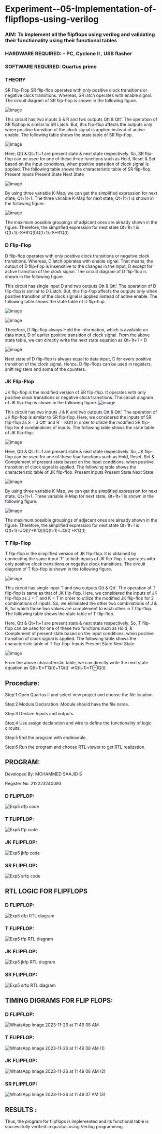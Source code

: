 # Experiment--05-Implementation-of-flipflops-using-verilog
### AIM: To implement all the flipflops using verilog and validating their functionality using their functional tables
### HARDWARE REQUIRED:  – PC, Cyclone II , USB flasher
### SOFTWARE REQUIRED:   Quartus prime
### THEORY 
SR Flip-Flop
SR flip-flop operates with only positive clock transitions or negative clock transitions. Whereas, SR latch operates with enable signal. The circuit diagram of SR flip-flop is shown in the following figure.

![image](https://user-images.githubusercontent.com/36288975/167910294-bb550548-b1dc-4cba-9044-31d9037d476b.png)

 
This circuit has two inputs S & R and two outputs Qtt & Qtt’. The operation of SR flipflop is similar to SR Latch. But, this flip-flop affects the outputs only when positive transition of the clock signal is applied instead of active enable.
The following table shows the state table of SR flip-flop.


![image](https://user-images.githubusercontent.com/36288975/167910648-ced88e69-869c-42e2-9718-a285a3902446.png)


Here, Qtt & Qt+1t+1 are present state & next state respectively. So, SR flip-flop can be used for one of these three functions such as Hold, Reset & Set based on the input conditions, when positive transition of clock signal is applied. The following table shows the characteristic table of SR flip-flop.
Present Inputs	Present State	Next State


![image](https://user-images.githubusercontent.com/36288975/167908180-5fc9d589-1cb5-41f5-b2c8-927e04f5f387.png)

By using three variable K-Map, we can get the simplified expression for next state, Qt+1t+1. The three variable K-Map for next state, Qt+1t+1 is shown in the following figure.

![image](https://user-images.githubusercontent.com/36288975/167908214-25b30a54-db20-4bcb-9385-5f93a1982a09.png)

 
The maximum possible groupings of adjacent ones are already shown in the figure. Therefore, the simplified expression for next state Qt+1t+1 is
Q(t+1)=S+R′Q(t)Q(t+1)=S+R′Q(t)


### D Flip-Flop
D flip-flop operates with only positive clock transitions or negative clock transitions. Whereas, D latch operates with enable signal. That means, the output of D flip-flop is insensitive to the changes in the input, D except for active transition of the clock signal. The circuit diagram of D flip-flop is shown in the following figure.
 
This circuit has single input D and two outputs Qtt & Qtt’. The operation of D flip-flop is similar to D Latch. But, this flip-flop affects the outputs only when positive transition of the clock signal is applied instead of active enable.
The following table shows the state table of D flip-flop.

![image](https://user-images.githubusercontent.com/36288975/167908342-e03f0cbb-5958-43bb-b74a-5e3ec2341675.png)

![image](https://user-images.githubusercontent.com/36288975/167910325-aeef0739-0a54-40e2-bebd-6f5fa0cad10e.png)



Therefore, D flip-flop always Hold the information, which is available on data input, D of earlier positive transition of clock signal. From the above state table, we can directly write the next state equation as
Qt+1t+1 = D



![image](https://user-images.githubusercontent.com/36288975/167908850-d39d07ba-7f9d-490a-b9f2-274e189fd047.png)

Next state of D flip-flop is always equal to data input, D for every positive transition of the clock signal. Hence, D flip-flops can be used in registers, shift registers and some of the counters.


### JK Flip-Flop
JK flip-flop is the modified version of SR flip-flop. It operates with only positive clock transitions or negative clock transitions. The circuit diagram of JK flip-flop is shown in the following figure.
![image](https://user-images.githubusercontent.com/36288975/167910378-d2d984a7-2815-4d17-8c41-ee4bdf59ec24.png) 

 
This circuit has two inputs J & K and two outputs Qtt & Qtt’. The operation of JK flip-flop is similar to SR flip-flop. Here, we considered the inputs of SR flip-flop as S = J Qtt’ and R = KQtt in order to utilize the modified SR flip-flop for 4 combinations of inputs.
The following table shows the state table of JK flip-flop.


![image](https://user-images.githubusercontent.com/36288975/167908575-59c35afb-50d3-46a2-888c-47478a3179d5.png)

Here, Qtt & Qt+1t+1 are present state & next state respectively. So, JK flip-flop can be used for one of these four functions such as Hold, Reset, Set & Complement of present state based on the input conditions, when positive transition of clock signal is applied. The following table shows the characteristic table of JK flip-flop.
Present Inputs	Present State	Next State

![image](https://user-images.githubusercontent.com/36288975/167908664-c854ffe9-0bd3-44c2-bfa6-e53928181c69.png)


By using three variable K-Map, we can get the simplified expression for next state, Qt+1t+1. Three variable K-Map for next state, Qt+1t+1 is shown in the following figure.
 
 
 ![image](https://user-images.githubusercontent.com/36288975/167908688-fa93c3e9-8323-4864-947d-c11d163d5a90.png)

The maximum possible groupings of adjacent ones are already shown in the figure. Therefore, the simplified expression for next state Qt+1t+1 is
Q(t+1)=JQ(t)′+K′Q(t)Q(t+1)=JQ(t)′+K′Q(t)



### T Flip-Flop
T flip-flop is the simplified version of JK flip-flop. It is obtained by connecting the same input ‘T’ to both inputs of JK flip-flop. It operates with only positive clock transitions or negative clock transitions. The circuit diagram of T flip-flop is shown in the following figure.

![image](https://user-images.githubusercontent.com/36288975/167911534-5f3c445d-bc68-46e2-9a9c-7efce5febc60.png)



This circuit has single input T and two outputs Qtt & Qtt’. The operation of T flip-flop is same as that of JK flip-flop. Here, we considered the inputs of JK flip-flop as J = T and K = T in order to utilize the modified JK flip-flop for 2 combinations of inputs. So, we eliminated the other two combinations of J & K, for which those two values are complement to each other in T flip-flop.
The following table shows the state table of T flip-flop.



Here, Qtt & Qt+1t+1 are present state & next state respectively. So, T flip-flop can be used for one of these two functions such as Hold, & Complement of present state based on the input conditions, when positive transition of clock signal is applied. The following table shows the characteristic table of T flip-flop.
Inputs	Present State	Next State


![image](https://user-images.githubusercontent.com/36288975/167909015-53aa9450-3f28-4202-887a-79d88228f8a0.png)

From the above characteristic table, we can directly write the next state equation as
Q(t+1)=T′Q(t)+TQ(t)′
⇒Q(t+1)=T⊕Q(t)

## Procedure:

Step:1
Open Quartus II and select new project and choose the file location.

Step:2
Module Declaration. Module should have the file name.

Step:3
Declare Inputs and outputs.

Step:4
Use assign declaration and wire to define the functionality of logic circuits.

Step:5
End the program with endmodule.

Step:6
Run the program and choose RTL viewer to get RTL realization.



## PROGRAM: 

Developed By: MOHAMMED SAAJID S

Register No: 212223240093

### D FLIPFLOP:

![Exp5 dfp code](https://github.com/Confusion7/Experiment--05-Implementation-of-flipflops-using-verilog/assets/141727149/dac628cf-9c4e-4451-a45e-760a72fece21)

### T FLIPFLOP:

![Exp5 tfp code](https://github.com/Confusion7/Experiment--05-Implementation-of-flipflops-using-verilog/assets/141727149/84b62cc3-ea2d-4f0d-9ebf-45e88922cf5a)

### JK FLIPFLOP:

![Exp5 jkfp code](https://github.com/Confusion7/Experiment--05-Implementation-of-flipflops-using-verilog/assets/141727149/7edc1623-e314-4a55-99b3-b6a76a82ec55)

### SR FLIPFLOP:

![Exp5 srfp code](https://github.com/Confusion7/Experiment--05-Implementation-of-flipflops-using-verilog/assets/141727149/d6cfe7cc-7e27-42fe-8b97-87eca2f8f09d)


## RTL LOGIC FOR FLIPFLOPS 

### D FLIPFLOP:

![Exp5 dfp RTL diagram](https://github.com/Confusion7/Experiment--05-Implementation-of-flipflops-using-verilog/assets/141727149/7e317dd3-ddd6-428b-b95b-bc5fd54d28c2)

### T FLIPFLOP:

![Exp5 tfp RTL diagram](https://github.com/Confusion7/Experiment--05-Implementation-of-flipflops-using-verilog/assets/141727149/234803e2-f001-4f25-aef1-a1ba1493f6d4)

### JK FLIPFLOP:

![Exp5 jkfp RTL diagram](https://github.com/Confusion7/Experiment--05-Implementation-of-flipflops-using-verilog/assets/141727149/bda7811a-0168-441c-922e-cf28cd2b5d31)

### SR FLIPFLOP:

![Exp5 srfp RTL diagram](https://github.com/Confusion7/Experiment--05-Implementation-of-flipflops-using-verilog/assets/141727149/10d9a1df-e36e-4a9b-af51-90f7405ce717)



## TIMING DIGRAMS FOR FLIP FLOPS:

### D FLIPFLOP:

![WhatsApp Image 2023-11-26 at 11 49 08 AM](https://github.com/Confusion7/Experiment--05-Implementation-of-flipflops-using-verilog/assets/141727149/fa33c513-090f-48d6-8c8c-cb226941ee3d)

### T FLIPFLOP:

![WhatsApp Image 2023-11-26 at 11 49 08 AM (1)](https://github.com/Confusion7/Experiment--05-Implementation-of-flipflops-using-verilog/assets/141727149/b4534601-1e3a-4541-9c32-e32d3947de6d)


### JK FLIPFLOP:

![WhatsApp Image 2023-11-26 at 11 49 08 AM (2)](https://github.com/Confusion7/Experiment--05-Implementation-of-flipflops-using-verilog/assets/141727149/b8ed2e69-1ebe-47d5-871b-bb6968fb352d)


### SR FLIPFLOP:

![WhatsApp Image 2023-11-26 at 11 49 07 AM (3)](https://github.com/Confusion7/Experiment--05-Implementation-of-flipflops-using-verilog/assets/141727149/b8704545-9c95-4b0b-95af-2ef771f27be0)


## RESULTS :

Thus, the program for flipflops is implemented and its functional table is successfully verified in quartus using Verilog programming.
